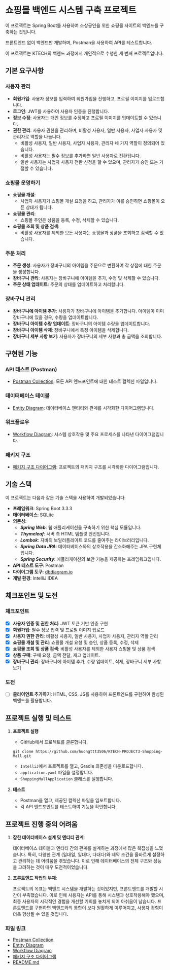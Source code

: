 # 쇼핑몰 백엔드 시스템 구축 프로젝트

이 프로젝트는 Spring Boot를 사용하여 소상공인을 위한 쇼핑몰 사이트의 백엔드를 구축하는 것입니다. 

프론트엔드 없이 백엔드만 개발하며, Postman을 사용하여 API를 테스트합니다.

이 프로젝트는 KTECH의 백엔드 과정에서 개인적으로 수행한 세 번째 프로젝트입니다.

## 기본 요구사항

### 사용자 관리

- **회원가입**: 사용자 정보를 입력하여 회원가입을 진행하고, 프로필 이미지를 업로드합니다.
- **로그인**: JWT를 사용하여 사용자 인증을 진행합니다. 
- **정보 수정**: 사용자는 개인 정보를 수정하고 프로필 이미지를 업데이트할 수 있습니다. 
- **권한 관리**: 사용자 권한을 관리하며, 비활성 사용자, 일반 사용자, 사업자 사용자 및 관리자로 역할을 나눕니다.
    - 비활성 사용자, 일반 사용자, 사업자 사용자, 관리자 네 가지 역할이 정의되어 있습니다.
    - 비활성 사용자는 필수 정보를 추가하면 일반 사용자로 전환됩니다.
    - 일반 사용자는 사업자 사용자 전환 신청을 할 수 있으며, 관리자가 승인 또는 거절할 수 있습니다.

### 쇼핑몰 운영하기

- **쇼핑몰 개설**:
    - 사업자 사용자가 쇼핑몰 개설 요청을 하고, 관리자가 이를 승인하면 쇼핑몰이 오픈 상태가 됩니다.
- **쇼핑몰 관리**:
    - 쇼핑몰 주인은 상품을 등록, 수정, 삭제할 수 있습니다.
- **쇼핑몰 조회 및 상품 검색**:
    - 비활성 사용자를 제외한 모든 사용자는 쇼핑몰과 상품을 조회하고 검색할 수 있습니다.
### 주문 처리
- **주문 생성**: 사용자가 장바구니의 아이템을 주문으로 변환하여 각 상점에 대한 주문을 생성합니다. 
- **장바구니 관리**: 사용자는 장바구니에 아이템을 추가, 수정 및 삭제할 수 있습니다. 
- **주문 상태 업데이트**: 주문의 상태를 업데이트하고 처리합니다.

### 장바구니 관리
- **장바구니에 아이템 추가**: 사용자가 장바구니에 아이템을 추가합니다. 아이템이 이미 장바구니에 있을 경우, 수량을 업데이트합니다.
- **장바구니 아이템 수량 업데이트**: 장바구니의 아이템 수량을 업데이트합니다.
- **장바구니 아이템 삭제**: 장바구니에서 특정 아이템을 삭제합니다.
- **장바구니 세부 사항 보기**: 사용자가 장바구니의 세부 사항과 총 금액을 조회합니다.

## 구현된 기능

### API 테스트 (Postman)

- [Postman Collection](KTECH-PROJECT3-SHOPPING-MALL.postman_collection.json): 모든 API 엔드포인트에 대한 테스트 컬렉션 파일입니다.

### 데이터베이스 테이블

- [Entity Diagram](docs/EntityDiagram.png): 데이터베이스 엔티티와 관계를 시각화한 다이어그램입니다.

### 워크플로우

- [Workflow Diagram](docs/WorkflowDiagram.md): 시스템 상호작용 및 주요 프로세스를 나타낸 다이어그램입니다.

### 패키지 구조

- [패키지 구조 다이어그램](docs/ProjectStructure.md): 프로젝트의 패키지 구조를 시각화한 다이어그램입니다.

## 기술 스택

이 프로젝트는 다음과 같은 기술 스택을 사용하여 개발되었습니다:

- **프레임워크**: Spring Boot 3.3.3
- **데이터베이스**: SQLite
- **의존성**:
    - ***Spring Web***:  웹 애플리케이션을 구축하기 위한 핵심 모듈입니다.
    - ***Thymeleaf***: 서버 측 HTML 템플릿 엔진입니다.
    - ***Lombok***: 자바의 보일러플레이트 코드를 줄여주는 라이브러리입니다.
    - ***Spring Data JPA***: 데이터베이스와의 상호작용을 간소화해주는 JPA 구현체입니다.
    - ***Spring Security***: 애플리케이션의 보안 기능을 제공하는 프레임워크입니다.
- **API 테스트 도구**: Postman
- **다이어그램 도구**: [dbdiagram.io](https://dbdiagram.io)
- **개발 환경**: IntelliJ IDEA

## 체크포인트 및 도전

### 체크포인트

- [x] **사용자 인증 및 권한 처리**: JWT 토큰 기반 인증 구현
- [x] **회원가입**: 필수 정보 입력 및 프로필 이미지 업로드
- [x] **사용자 권한 관리**: 비활성 사용자, 일반 사용자, 사업자 사용자, 관리자 역할 관리
- [x] **쇼핑몰 개설 및 관리**: 쇼핑몰 개설 요청 및 승인, 상품 등록, 수정, 삭제
- [x] **쇼핑몰 조회 및 상품 검색**: 비활성 사용자를 제외한 사용자 쇼핑몰 및 상품 검색
- [x] **상품 구매**: 구매 요청, 금액 전달, 재고 업데이트.
- [x] **장바구니 관리**: 장바구니에 아이템 추가, 수량 업데이트, 삭제, 장바구니 세부 사항 보기

### 도전

- [ ] **클라이언트 추가하기**: HTML, CSS, JS를 사용하여 프론트엔드를 구현하여 완성된 백엔드를 활용합니다.

## 프로젝트 실행 및 테스트

1. **프로젝트 실행**
    - GitHub에서 프로젝트를 클론합니다.
    ```
   git clone https://github.com/huongttt3506/KTECH-PROJECT3-Shopping-Mall.git
     ```
    - `IntelliJ`에서 프로젝트를 열고,  Gradle 의존성을 다운로드합니다.
    - `application.yaml` 파일을 설정합니다.
    - `ShoppingMallApplication` 클래스를 실행합니다.

2. **테스트**
    - Postman을 열고, 제공된 컬렉션 파일을 임포트합니다.
    - 각 API 엔드포인트를 테스트하여 기능을 확인합니다.

## 프로젝트 진행 중의 어려움
1. **잡한 데이터베이스 설계 및 엔티티 관계**:
   
    데이터베이스 테이블과 엔티티 간의 관계를 설계하는 과정에서 많은 복잡성을 느꼈습니다. 특히, 다양한 관계 (일대일, 일대다, 다대다)와 제약 조건을 올바르게 설정하고 관리하는 데 어려움을 겪었습니다. 이로 인해 데이터베이스의 전체 구조와 성능을 고려하는 것이 매우 도전적이었습니다.
2. **프론트엔드 작업의 부재**:
   
    프로젝트의 목표는 백엔드 시스템을 개발하는 것이었지만, 프론트엔드를 개발할 시간이 부족했습니다. 이로 인해 사용자는 API를 통해 시스템과 상호작용해야 했으며, 최종 사용자의 시각적인 경험을 개선할 기회를 놓치게 되어 아쉬움이 남습니다. 프론트엔드를 구현하면 백엔드와의 통합이 보다 원활하게 이루어지고, 사용자 경험이 더욱 향상될 수 있을 것입니다.

### 파일 링크

- [Postman Collection](KTECH-PROJECT3-SHOPPING-MALL.postman_collection.json)
- [Entity Diagram](docs/EntityDiagram.png)
- [Workflow Diagram](docs/WorkflowDiagram.md)
- [패키지 구조 다이어그램](docs/ProjectStructure.md)
- [README.md](README.md)
